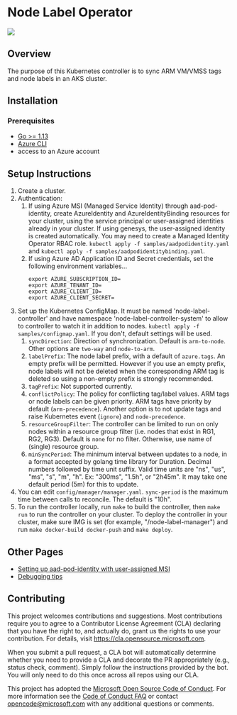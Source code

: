 # Node Label Operator

![](https://github.com/Azure/node-label-operator/workflows/CI/badge.svg)

## Overview

The purpose of this Kubernetes controller is to sync ARM VM/VMSS tags and node labels in an AKS cluster.

## Installation

### Prerequisites
- [Go >= 1.13](https://golang.org/dl/)
- [Azure CLI](https://docs.microsoft.com/en-us/cli/azure/install-azure-cli?view=azure-cli-latest)
- access to an Azure account

## Setup Instructions

1. Create a cluster.
2. Authentication:
    1. If using Azure MSI (Managed Service Identity) through aad-pod-identity, create AzureIdentity and AzureIdentityBinding resources for your cluster,
    using the service principal or user-assigned identities already in your cluster. If using genesys, the user-assigned identity is created automatically.
    You may need to create a Managed Identity Operator RBAC role. `kubectl apply -f samples/aadpodidentity.yaml` and `kubectl apply -f samples/aadpodidentitybinding.yaml`.
    2. If using Azure AD Application ID and Secret credentials, set the following environment variables...
        ```
        export AZURE_SUBSCRIPTION_ID=
        export AZURE_TENANT_ID=
        export AZURE_CLIENT_ID=
        export AZURE_CLIENT_SECRET=
        ```
2. Set up the Kubernetes ConfigMap. It must be named 'node-label-controller' and have namespace 'node-label-controller-system' to allow to controller to
watch it in addition to nodes. `kubectl apply -f samples/configmap.yaml`. If you don't, default settings will be used.
    1. `syncDirection`: Direction of synchronization. Default is `arm-to-node`. Other options are `two-way` and `node-to-arm`. 
    2. `labelPrefix`: The node label prefix, with a default of `azure.tags`. An empty prefix will be permitted. However if you use an empty prefix, node labels
    will not be deleted when the corresponding ARM tag is deleted so using a non-empty prefix is strongly recommended.
    3. `tagPrefix`: Not supported currently. 
    4. `conflictPolicy`: The policy for conflicting tag/label values. ARM tags or node labels can be given priority. ARM tags have priority by default
    (`arm-precedence`). Another option is to not update tags and raise Kubernetes event (`ignore`) and `node-precedence`.
    5. `resourceGroupFilter`: The controller can be limited to run on only nodes within a resource group filter (i.e. nodes that exist in RG1, RG2, RG3).
    Default is `none` for no filter. Otherwise, use name of (single) resource group.
    6. `minSyncPeriod`: The minimum interval between updates to a node, in a format accepted by golang time library for Duration. Decimal numbers followed by
    time unit suffix. Valid time units are "ns", "us", "ms", "s", "m", "h". Ex: "300ms", "1.5h", or "2h45m". It may take one default period (5m) for this
    to update.
3. You can edit `config/manager/manager.yaml`. `sync-period` is the maximum time between calls to reconcile. The default is "10h".
4. To run the controller locally, run `make` to build the controller, then `make run` to run the controller on your cluster.
To deploy the controller in your cluster, make sure IMG is set (for example, "<github-username>/node-label-manager") and run `make docker-build docker-push` and `make deploy`.

## Other Pages

- [Setting up aad-pod-identity with user-assigned MSI](https://github.com/Azure/node-label-operator/blob/master/docs/aadpodidentity.md)
- [Debugging tips](https://github.com/Azure/node-label-operator/blob/master/docs/debugging.md)

## Contributing

This project welcomes contributions and suggestions.  Most contributions require you to agree to a
Contributor License Agreement (CLA) declaring that you have the right to, and actually do, grant us
the rights to use your contribution. For details, visit https://cla.opensource.microsoft.com.

When you submit a pull request, a CLA bot will automatically determine whether you need to provide
a CLA and decorate the PR appropriately (e.g., status check, comment). Simply follow the instructions
provided by the bot. You will only need to do this once across all repos using our CLA.

This project has adopted the [Microsoft Open Source Code of Conduct](https://opensource.microsoft.com/codeofconduct/).
For more information see the [Code of Conduct FAQ](https://opensource.microsoft.com/codeofconduct/faq/) or
contact [opencode@microsoft.com](mailto:opencode@microsoft.com) with any additional questions or comments.
